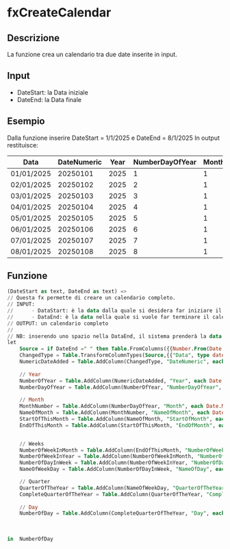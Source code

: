 
# fxCreateCalendar

## Descrizione
La funzione crea un calendario tra due date inserite in input.

## Input
- DateStart: la Data iniziale
- DateEnd: la Data finale

## Esempio

Dalla funzione inserire DateStart = 1/1/2025 e DateEnd = 8/1/2025
In output restituisce:

| Data | DateNumeric | Year | NumberDayOfYear | Month | NameOfMonth | StartOfMonth | EndOfMonth |NumberOfWeekInMonth | NumberOfWeekInYear	| NumberOfDayInWeek	| NameOfDay	| QuarterOfTheYear	| CompleteQuarterOfTheYear	| Day |
| ---------- | -------- | ---- | - | - | ------- | ---------- | ---------- | -| -- | - | -------- | - | ------ | - |
| 01/01/2025 | 20250101 | 2025 | 1 | 1 | gennaio | 01/01/2025 | 31/01/2025 | 1 | 1 | 2 | mercoledì | 1 | 2025Q1 | 1 | 
| 02/01/2025 | 20250102 | 2025 | 2 | 1 | gennaio | 01/01/2025 | 31/01/2025 | 1 | 1 | 3 | giovedì | 1 | 2025Q1 | 2 | 
| 03/01/2025 | 20250103 | 2025 | 3 | 1 | gennaio | 01/01/2025 | 31/01/2025 | 1 | 1 | 4 | venerdì | 1 | 2025Q1 | 3 | 
| 04/01/2025 | 20250104 | 2025 | 4 | 1 | gennaio | 01/01/2025 | 31/01/2025 | 1 | 1 | 5 | sabato | 1 | 2025Q1 | 4 | 
| 05/01/2025 | 20250105 | 2025 | 5 | 1 | gennaio | 01/01/2025 | 31/01/2025 | 1 | 1 | 6 | domenica | 1 | 2025Q1 | 5 |
| 06/01/2025 | 20250106 | 2025 | 6 | 1 | gennaio | 01/01/2025 | 31/01/2025 | 2 | 2 | 0 | lunedì | 1 | 2025Q1 | 6 | 
| 07/01/2025 | 20250107 | 2025 | 7 | 1 | gennaio | 01/01/2025 | 31/01/2025 | 2 | 2 | 1 | martedì | 1 | 2025Q1 | 7 | 
| 08/01/2025 | 20250108 | 2025 | 8 | 1 | gennaio | 01/01/2025 | 31/01/2025 | 2 | 2 | 2 | mercoledì | 1 | 2025Q1 | 8 | 


## Funzione

```sql
(DateStart as text, DateEnd as text) =>
// Questa fx permette di creare un calendario completo.
// INPUT: 
//      - DataStart: è la data dalla quale si desidera far iniziare il calendario;
//      - DataEnd: è la data nella quale si vuole far terminare il calendario. 
// OUTPUT: un calendario completo
//
// NB: inserendo uno spazio nella DataEnd, il sistema prenderà la data odierna.
let
    Source = if DateEnd =" " then Table.FromColumns({{Number.From(Date.From( DateStart )) .. Number.From(Date.From( DateTime.LocalNow()))}},{"Data"}) else Table.FromColumns({{Number.From(Date.From( DateStart )) .. Number.From(Date.From( DateEnd))}},{"Data"}),
    ChangedType = Table.TransformColumnTypes(Source,{{"Data", type date}}),
    NumericDateAdded = Table.AddColumn(ChangedType, "DateNumeric", each Date.Year([Data])*10000+Date.Month([Data])*100+Date.Day([Data]),Int64.Type),
    
    // Year
    NumberOfYear = Table.AddColumn(NumericDateAdded, "Year", each Date.Year([Data]), Int64.Type),
    NumberDayOfYear = Table.AddColumn(NumberOfYear, "NumberDayOfYear", each Date.DayOfYear([Data]), Int64.Type),
    
    // Month
    MonthNumber = Table.AddColumn(NumberDayOfYear, "Month", each Date.Month([Data]), Int64.Type),
    NameOfMonth = Table.AddColumn(MonthNumber, "NameOfMonth", each Date.MonthName([Data]), type text),
    StartOfThisMonth = Table.AddColumn(NameOfMonth, "StartOfMonth", each Date.StartOfMonth([Data]), type date),
    EndOfThisMonth = Table.AddColumn(StartOfThisMonth, "EndOfMonth", each Date.EndOfMonth([Data]), type date),


    // Weeks
    NumberOfWeekInMonth = Table.AddColumn(EndOfThisMonth, "NumberOfWeekInMonth", each Date.WeekOfMonth([Data]), Int64.Type),
    NumberOfWeekInYear = Table.AddColumn(NumberOfWeekInMonth, "NumberOfWeekInYear", each Date.WeekOfYear([Data]), Int64.Type),
    NumberOfDayInWeek = Table.AddColumn(NumberOfWeekInYear, "NumberOfDayInWeek", each Date.DayOfWeek([Data]), Int64.Type),
    NameOfWeekDay = Table.AddColumn(NumberOfDayInWeek, "NameOfDay", each Date.DayOfWeekName([Data]), type text),

    // Quarter
    QuarterOfTheYear = Table.AddColumn(NameOfWeekDay, "QuarterOfTheYear", each Date.QuarterOfYear([Data]), Int64.Type),
    CompleteQuarterOfTheYear = Table.AddColumn(QuarterOfTheYear, "CompleteQuarterOfTheYear", each Text.From([Year])&"Q"&Text.From([QuarterOfTheYear]) , type text),
    
    // Day
    NumberOfDay = Table.AddColumn(CompleteQuarterOfTheYear, "Day", each Date.Day([Data]), Int64.Type)
    
    
    
in  NumberOfDay
```